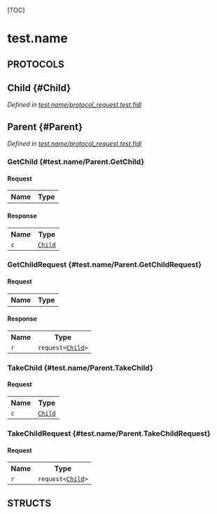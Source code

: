 [TOC]

# test.name


## **PROTOCOLS**

## Child {#Child}
*Defined in [test.name/protocol_request.test.fidl](https://fuchsia.googlesource.com/fuchsia/+/master/protocol_request.test.fidl#3)*


## Parent {#Parent}
*Defined in [test.name/protocol_request.test.fidl](https://fuchsia.googlesource.com/fuchsia/+/master/protocol_request.test.fidl#6)*


### GetChild {#test.name/Parent.GetChild}


#### Request
<table>
    <tr><th>Name</th><th>Type</th></tr>
    </table>


#### Response
<table>
    <tr><th>Name</th><th>Type</th></tr>
    <tr>
            <td><code>c</code></td>
            <td>
                <code><a class='link' href='#Child'>Child</a></code>
            </td>
        </tr></table>

### GetChildRequest {#test.name/Parent.GetChildRequest}


#### Request
<table>
    <tr><th>Name</th><th>Type</th></tr>
    </table>


#### Response
<table>
    <tr><th>Name</th><th>Type</th></tr>
    <tr>
            <td><code>r</code></td>
            <td>
                <code>request&lt;<a class='link' href='#Child'>Child</a>&gt;</code>
            </td>
        </tr></table>

### TakeChild {#test.name/Parent.TakeChild}


#### Request
<table>
    <tr><th>Name</th><th>Type</th></tr>
    <tr>
            <td><code>c</code></td>
            <td>
                <code><a class='link' href='#Child'>Child</a></code>
            </td>
        </tr></table>



### TakeChildRequest {#test.name/Parent.TakeChildRequest}


#### Request
<table>
    <tr><th>Name</th><th>Type</th></tr>
    <tr>
            <td><code>r</code></td>
            <td>
                <code>request&lt;<a class='link' href='#Child'>Child</a>&gt;</code>
            </td>
        </tr></table>





## **STRUCTS**













